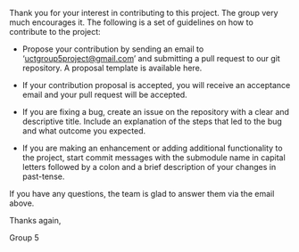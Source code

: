 Thank you for your interest in contributing to this project. The group very much encourages it. The following is a set of guidelines on how to contribute to the project: 

 
- Propose your contribution by sending an email to ‘uctgroup5project@gmail.com’ and submitting a pull request to our git repository. A proposal template is available here. 

- If your contribution proposal is accepted, you will receive an acceptance email and your pull request will be accepted. 

- If you are fixing a bug, create an issue on the repository with a clear and descriptive title. Include an explanation of the steps that led to the bug and what outcome you expected. 

- If you are making an enhancement or adding additional functionality to the project, start commit messages with the submodule name in capital letters followed by a colon and a brief description of your changes in past-tense. 

If you have any questions, the team is glad to answer them via the email above. 

 

Thanks again, 

Group 5  
